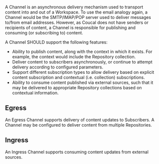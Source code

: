 A Channel is an asynchronous delivery mechanism used to transport content into and out of a Workspace. To use the email
analogy again, a Channel would be the SMTP/IMAP/POP server used to deliver messages to/from email addresses. However,
as Coucal does not have senders or recipients of content, a Channel is responsible for publishing and consuming (or
subscribing to) content.

A Channel SHOULD support the following features:

* Ability to publish content, along with the context in which it exists. For example, the context would include the Repository collection.
* Deliver content to subscribers asynchronously, or continue to attempt delivery according to configured parameters.
* Support different subscription types to allow delivery based on explicit content subscription and contextual (i.e. collection) subscriptions.
* Ability to consume content published via external sources, such that it may be delivered to appropriate Repository collections based on contextual information.

## Egress

An Egress Channel supports delivery of content updates to Subscribers. A Channel may be configured to deliver content
from multiple Repositories.  

## Ingress

An Ingress Channel supports consuming content updates from external sources.
